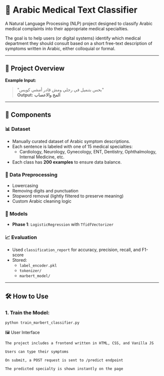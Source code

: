 # 🔬 Arabic Medical Text Classifier

A Natural Language Processing (NLP) project designed to classify Arabic medical complaints into their appropriate medical specialties.

The goal is to help users (or digital systems) identify which medical department they should consult based on a short free-text description of symptoms written in Arabic, either colloquial or formal.

---

## 🚀 Project Overview

**Example Input:**
> "بحس بتنميل في رجلي ومش قادر أمشي كويس"  
**Output:**
> **المخ والاعصاب**

---

## 🧠 Components

### 📊 Dataset
- Manually curated dataset of Arabic symptom descriptions.
- Each sentence is labeled with one of 15 medical specialties:
  - Cardiology, Neurology, Gynecology, ENT, Dentistry, Ophthalmology, Internal Medicine, etc.
- Each class has **200 examples** to ensure data balance.

### 🧹 Data Preprocessing
- Lowercasing
- Removing digits and punctuation
- Stopword removal (lightly filtered to preserve meaning)
- Custom Arabic cleaning logic

### 🧠 Models
- **Phase 1**: `LogisticRegression` with `TfidfVectorizer`


### 📈 Evaluation
- Used `classification_report` for accuracy, precision, recall, and F1-score
- Stored:
  - `label_encoder.pkl`
  - `tokenizer/`
  - `marbert_model/`

---

## 🛠️ How to Use

### 1. Train the Model:
```bash
python train_marbert_classifier.py
```

🖼️ User Interface

    The project includes a frontend written in HTML, CSS, and Vanilla JS
    
    Users can type their symptoms
    
    On submit, a POST request is sent to /predict endpoint
    
    The predicted specialty is shown instantly on the page
